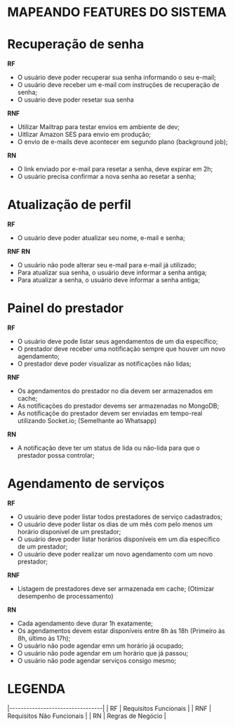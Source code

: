 # MAPEANDO FEATURES DO SISTEMA

# Recuperação de senha
**RF**
- O usuário deve poder recuperar sua senha informando o seu e-mail;
- O usuário deve receber um e-mail com instruções de recuperação de senha;
- O usuário deve poder resetar sua senha

**RNF**
- Utilizar Mailtrap para testar envios em ambiente de dev;
- Uitlizar Amazon SES para envio em produção;
- O envio de e-mails deve acontecer em segundo plano (background job);

**RN**
- O link enviado por e-mail para resetar a senha, deve expirar em 2h;
- O usuário precisa confirmar a nova senha ao resetar a senha;


# Atualização de perfil
**RF**
- O usuário deve poder atualizar seu nome, e-mail e senha;

**RNF**
**RN**
- O usuário não pode alterar seu e-mail para e-mail já utilizado;
- Para atualizar sua senha, o usuário deve informar a senha antiga;
- Para atualizar a senha, o usuário deve informar a senha antiga;

# Painel do prestador
**RF**
- O usuário deve pode listar seus agendamentos de um dia específico;
- O prestador deve receber uma notificação sempre que houver um novo agendamento;
- O prestador deve poder visualizar as notificações não lidas;

**RNF**
- Os agendamentos do prestador no dia devem ser armazenados em cache;
- As notificações do prestador devems ser armazenadas no MongoDB;
- As notificaçõe do prestador devem ser enviadas em tempo-real utilizando Socket.io; (Semelhante ao Whatsapp)

**RN**
- A notificação deve ter um status de lida ou não-lida para que o prestador possa controlar;


# Agendamento de serviços
**RF**
- O usuário deve poder listar todos prestadores de serviço cadastrados;
- O usuário deve poder listar os dias de um mês com pelo menos um horário disponível de um prestador;
- O usuário deve poder listar horários disponíveis em um dia específico de um prestador;
- O usuário deve poder realizar um novo agendamento com um novo prestador;

**RNF**
- Listagem de prestadores deve ser armazenada em cache; (Otimizar desempenho de processamento)

**RN**
- Cada agendamento deve durar 1h exatamente;
- Os agendamentos devem estar disponíveis entre 8h às 18h (Primeiro às 8h, último às 17h);
- O usuário não pode agendar emn um horário já ocupado;
- O usuário não pode agendar em um horário que já passou;
- O usuário não pode agendar serviços consigo mesmo;


# LEGENDA
|---------------------------------|
| RF  | Requisitos Funcionais     |
| RNF | Requisitos Não Funcionais |
| RN  | Regras de Negócio         |

